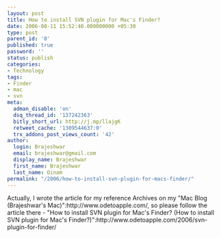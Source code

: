 ```yaml
---
layout: post
title: How to install SVN plugin for Mac's Finder?
date: 2006-08-11 15:52:40.000000000 +05:30
type: post
parent_id: '0'
published: true
password: ''
status: publish
categories:
- Technology
tags:
- Finder
- mac
- svn
meta:
  adman_disable: 'on'
  dsq_thread_id: '137242363'
  bitly_short_url: http://j.mp/llajgK
  retweet_cache: '1309544637:0'
  trx_addons_post_views_count: '42'
author:
  login: Brajeshwar
  email: brajeshwar@gmail.com
  display_name: Brajeshwar
  first_name: Brajeshwar
  last_name: Oinam
permalink: "/2006/how-to-install-svn-plugin-for-macs-finder/"
---
```

<p>Actually, I wrote the article for my reference Archives on my "Mac Blog (Brajeshwar's Mac)":http://www.odetoapple.com/, so please follow the article there - "How to install SVN plugin for Mac's Finder? (How to install SVN plugin for Mac's Finder?)":http://www.odetoapple.com/2006/svn-plugin-for-finder/</p>
